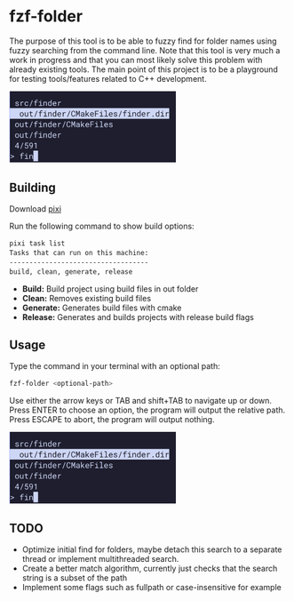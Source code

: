 # fzf-folder
The purpose of this tool is to be able to fuzzy find
for folder names using fuzzy searching from the command line.
Note that this tool is very much a work in progress and that you can most likely
solve this problem with already existing tools. The main point of this project is to
be a playground for testing tools/features related to C++ development.

<img src="docs/preview.png" alt="preview" width="300"/>

## Building

Download [pixi](https://prefix.dev/)

Run the following command to show build options:

```bash
pixi task list
Tasks that can run on this machine:
-----------------------------------
build, clean, generate, release
```

* **Build:** Build project using build files in out folder
* **Clean:** Removes existing build files
* **Generate:** Generates build files with cmake
* **Release:** Generates and builds projects with release build flags

## Usage

Type the command in your terminal with an optional path:

```bash
fzf-folder <optional-path>
```

Use either the arrow keys or TAB and shift+TAB to navigate up or down.
Press ENTER to choose an option, the program will output the relative path.
Press ESCAPE to abort, the program will output nothing.

<img src="docs/preview.png" alt="preview" width="300"/>

## TODO

* Optimize initial find for folders, maybe detach this search to a separate thread or implement multithreaded search.
* Create a better match algorithm, currently just checks that the search string is a subset of the path
* Implement some flags such as fullpath or case-insensitive for example
